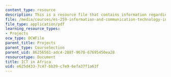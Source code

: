 ```yaml
---
content_type: resource
description: This is a resource file that contains information regarding ICT in africa.
file: /media/courses/es-259-information-and-communication-technology-in-africa-spring-2006/e625d4337c47bb39c7e96efa37f1a63f_MITES_259S06_gul_3.pdf
file_type: application/pdf
learning_resource_types:
- Projects
ocw_type: OCWFile
parent_title: Projects
parent_type: CourseSection
parent_uid: 86256561-adc4-288f-9670-67695450ea28
resourcetype: Document
title: ICT in Africa
uid: e625d433-7c47-bb39-c7e9-6efa37f1a63f
---
```

